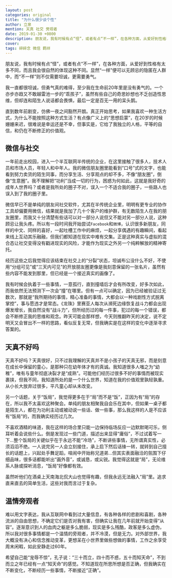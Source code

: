 ```yaml
---
layout: post
categories: original
title: "为什么很少谈个性"
author: 立泉
mention: 天真 社交 旁观者
date: 2019-01-30 +0800
description: 朋友说，我有时候有点“怪”，或者有点“不一样”，在各种方面，从爱好到性格有太多不同，而且我会很自然的体现这种不同。显然“一样”便可以无顾忌的隐匿在人群中，而“不一样”则不仅需要坦诚，更需要勇气。
cover: 
tags: 碎碎念 微信 羁绊
---
```


朋友说，我有时候有点“怪”，或者有点“不一样”，在各种方面，从爱好到性格有太多不同，而且我会很自然的体现这种不同。显然“一样”便可以无顾忌的隐匿在人群中，而“不一样”则不仅需要坦诚，更需要勇气。

我一直都很坦诚，但勇气真的难得，至少我在生命前20年里是没有勇气的。一个亦步亦趋又不敢越雷池一步的“乖孩子”，虽然有些自己的奇思妙想也不乏创造性思维，但却连和陌生人说话都会畏惧，最后一定是百无一用的呆头鹅。

直到数年前剧变，仿佛一夜之间豁然开朗。真正开始思考，如果我喜欢一种生活方式，为什么不能按照这种方式生活？有点像广义上的“思想启蒙”，在20岁的时候姗姗来迟，很难说是幸运还是不幸，但事实是，它给了我独立的人格，平等的自信，和仍在不断修正的价值观。

## 微信与社交

一年前走出校园，进入一个半互联网半传统的企业，在这里接触了很多人，技术人员和市场人员，年轻人和中年人。我的微信朋友圈里能看到“口号”式的文字，也能看到努力卖货的陌生同事，而分享生活、分享观点的却不多，不像“朋友圈”，倒像“生意圈”。我不理解把“功利”当成一切的行为，困惑为何如此，这就是我好奇的成年人世界吗？或者是我所处的圈子不对，误入一个不适合我的圈子，一些路人也误入到了我的圈子里。

微信早已不是单纯的朋友间社交软件，尤其在半传统企业里，明明有更专业的协作工具却偏要用微信，结果就是我加了几十个客户的维护群，有无数陌生人在我的朋友圈里，而我又十分清楚有些话可以对一部分人说但又不能对另一部分人说，这种顾忌让我头疼。所以有一段时间我开始尝试`Facebook`和`微博`，认识很多新朋友，同样的中文、同样的喜好，一起吐槽工作中的麻烦，一起分享偶遇的有趣瞬间，看起来线上互动其乐融融，但我们都知道在现实中难有交集。正是这种真实与虚拟的混合态让社交变得没有戳进现实的风险，才能作为现实之外另一个纯粹解放的精神寄托。

经历这些之后我觉得应该结束在社交上的“分裂”状态，坦诚布公没什么不好，不使用“分组可见”或“三天内可见”的开放朋友圈更像是我刻意保留的一张名片，虽然有些内容不能发到那里，但已经是一个接近真实的画像了。

我有时候会执着于一些事情，一意孤行，直到撞墙后才会有所改变，好多次如此，而我依然无法预测下一次会“撞”在哪里。但有一点可以确定，因为已经被验证过无数次，那就是“我所期待的事情，精心准备的事情，大都会以一种戏剧性方式脱离掌控”，事与愿违才是常态。《龙珠》里赛亚人每次从濒死边缘恢复战斗力都会出现爆发增长，我自然没有“战斗力”，但所经历过的每一件事，犯过的每一个错误，都会不断修正我的思维和观念。昨天可能会那样想，今天则推翻昨天的决定，说不定明天又会冒出不一样的思路，看似反复无常，但我确实是在这样的变化中逐渐寻求答案的。

## 天真不好吗

天真不好吗？天真很好，只不过我理解的天真并不是小孩子的天真无邪，而是刻意在成长中保留的童心，是那种只在幼年体才有的真诚。我知道很多人嗤之为“幼稚”，唯有与童年彻底决裂才是“成熟”。可能他们经历过很多不好的事情而被现实裹挟，但我不同，我知道所处的是一个什么世界，知道在我的价值观里孰轻孰重。从小长大放弃过很多，平凡童心却从未改变。

另一个话题，关于“饭局”，我觉得更多在于“局”而不是“饭”，正因为有“局”的存在，所以我不太喜欢这种聚会。单纯的朋友相聚我自会乐在其中，但如果一桌子都是陌生人，都在为功利主动或被动说一些话、做一些事，那么我这样的人是不应该有“饭局”的，而我确实经历过几次。

不喜欢酒精的味道，我在这样的场合里只能一边保持临场反应一边默默喝可乐，侧耳听着会说些什么。倒是发现过一些门道，描述出来显得“庸俗”，不过试着写一下...整个饭局的关键似乎在于永远不能“冷场”，不断讲些事情，无所谓真实性，必须滔滔不绝。一人说完另一人会立刻接住，承上启下然后话锋一转，就转到自己擅长的话题上，兴起处手舞足蹈，喧闹中开始称兄道弟...但其实表面融洽的氛围下仔细品味，很多话都能听出“画外音”，或诚恳，或尖锐。我觉得这就是“局”，无论维系人脉或探听消息，“饭局”好像都有效。

虽然听他们在酒桌上天南海北侃大山也觉得有趣，但我永远无法融入“局”里。追求直来直去的简单生活，这些对我而言过于复杂。

## 温情旁观者

难以用文字表达，我从互联网中看到过大量信息，有各种各样的悲剧和喜剧，各种流派的自由思想，不确定它们是否对我有害，但确实让我在几年前就开始变得“从容”。逐渐意识到人的血肉之躯是多么脆弱，现实是多么残酷，政客是多么虚伪，所以我对很多事情都是一个温情的旁观者，并不冷漠，但是无力。对外部世界，我大概没有决心和信念推动变革，更想呆在小世界里做些想做的事情，工作之余享受周末闲暇，如此安静走过60年。

希望自己能“宠辱不惊”，孔子说：“三十而立，四十而不惑，五十而知天命”，不到而立之年已经有一点“知天命”的感觉。不知道现在所思所想是否正确，但我确实在不断变化，不断经历一些事情，不断接近“正确”。